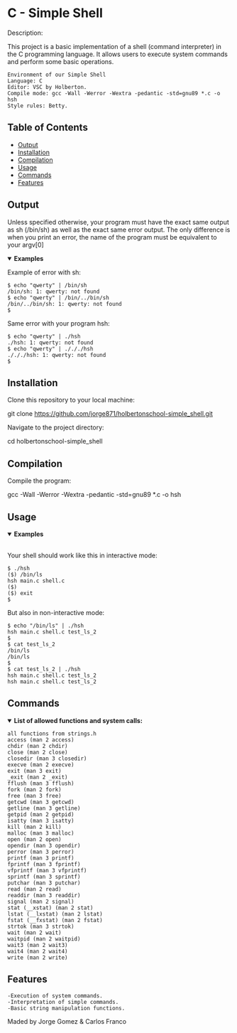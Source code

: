 <h1>C - Simple Shell</h1>

Description: 

This project is a basic implementation of a shell (command interpreter) in the C programming language. It allows users to execute system commands and perform some basic operations.

```
Environment of our Simple Shell
Language: C
Editor: VSC by Holberton.
Compile mode: gcc -Wall -Werror -Wextra -pedantic -std=gnu89 *.c -o hsh
Style rules: Betty.
```
## Table of Contents
- [Output](#output)
- [Installation](#installation)
- [Compilation](#compilation)
- [Usage](#usage)
- [Commands](#commands)
- [Features](#features)

## Output

Unless specified otherwise, your program must have the exact same output as sh (/bin/sh) as well as the exact same error output.
The only difference is when you print an error, the name of the program must be equivalent to your argv[0]

<details open>
<summary> <strong> Examples </strong> </summary>
    
Example of error with sh:
```    
$ echo "qwerty" | /bin/sh
/bin/sh: 1: qwerty: not found
$ echo "qwerty" | /bin/../bin/sh
/bin/../bin/sh: 1: qwerty: not found
$
```
Same error with your program hsh:
```
$ echo "qwerty" | ./hsh
./hsh: 1: qwerty: not found
$ echo "qwerty" | ./././hsh
./././hsh: 1: qwerty: not found
$
```
</details>

## Installation

Clone this repository to your local machine:

git clone https://github.com/jorge871/holbertonschool-simple_shell.git

Navigate to the project directory:

cd holbertonschool-simple_shell

## Compilation

Compile the program:

gcc -Wall -Werror -Wextra -pedantic -std=gnu89 *.c -o hsh


## Usage

<details open>
<summary> <strong> Examples </strong> </summary>
<br>

Your shell should work like this in interactive mode:
```shell
$ ./hsh
($) /bin/ls
hsh main.c shell.c
($)
($) exit
$
```
But also in non-interactive mode:
```shell
$ echo "/bin/ls" | ./hsh
hsh main.c shell.c test_ls_2
$
$ cat test_ls_2
/bin/ls
/bin/ls
$
$ cat test_ls_2 | ./hsh
hsh main.c shell.c test_ls_2
hsh main.c shell.c test_ls_2
```
</details>

## Commands
<details open>
<summary> <strong> List of allowed functions and system calls:</strong> </summary>

```list
all functions from strings.h
access (man 2 access)
chdir (man 2 chdir)
close (man 2 close)
closedir (man 3 closedir)
execve (man 2 execve)
exit (man 3 exit)
_exit (man 2 _exit)
fflush (man 3 fflush)
fork (man 2 fork)
free (man 3 free)
getcwd (man 3 getcwd)
getline (man 3 getline)
getpid (man 2 getpid)
isatty (man 3 isatty)
kill (man 2 kill)
malloc (man 3 malloc)
open (man 2 open)
opendir (man 3 opendir)
perror (man 3 perror)
printf (man 3 printf)
fprintf (man 3 fprintf)
vfprintf (man 3 vfprintf)
sprintf (man 3 sprintf)
putchar (man 3 putchar)
read (man 2 read)
readdir (man 3 readdir)
signal (man 2 signal)
stat (__xstat) (man 2 stat)
lstat (__lxstat) (man 2 lstat)
fstat (__fxstat) (man 2 fstat)
strtok (man 3 strtok)
wait (man 2 wait)
waitpid (man 2 waitpid)
wait3 (man 2 wait3)
wait4 (man 2 wait4)
write (man 2 write)
```
</details>

## Features
```features
-Execution of system commands.
-Interpretation of simple commands.
-Basic string manipulation functions.
```

<footer>Maded by
    <a
    style="text-decoration: none;"
    href="github.com/jorge871">
    Jorge Gomez</a>
    &
    <a
    style="text-decoration: none;"
    href="github.com/cfranco87">
    Carlos Franco</a>
</footer>
